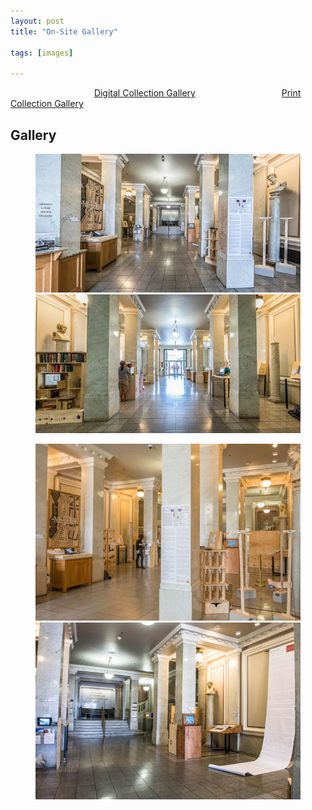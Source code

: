 ```yaml
---
layout: post
title: "On-Site Gallery"

tags: [images]

---
```

&nbsp;&nbsp;&nbsp;&nbsp;&nbsp;&nbsp;&nbsp;&nbsp;&nbsp;&nbsp;&nbsp;&nbsp;&nbsp;&nbsp;&nbsp;&nbsp;&nbsp;&nbsp;&nbsp;&nbsp;&nbsp;&nbsp;&nbsp;&nbsp;&nbsp;&nbsp;&nbsp;&nbsp;&nbsp;&nbsp;&nbsp;&nbsp;&nbsp;
[Digital Collection Gallery](http://nolegacyexhibit.github.io/gallery/digitalgallery)
&nbsp;&nbsp;&nbsp;&nbsp;&nbsp;&nbsp;&nbsp;&nbsp;&nbsp;&nbsp;&nbsp;&nbsp;&nbsp;&nbsp;&nbsp;&nbsp;&nbsp;&nbsp;&nbsp;&nbsp;&nbsp;&nbsp;&nbsp;&nbsp;&nbsp;&nbsp;&nbsp;&nbsp;&nbsp;&nbsp;&nbsp;&nbsp;&nbsp;
[Print Collection Gallery](http://nolegacyexhibit.github.io/gallery/printgallery) 

<h2>Gallery</h2>

<figure class="half">
	<img src="/assets/img/gallery/Gallery_9526.jpg">
	<img src="/assets/img/gallery/Gallery_9535.jpg">
</figure>
<figure class="half">
	<img src="/assets/img/gallery/Gallery_9417.jpg">
	<img src="/assets/img/gallery/Gallery_9521.jpg">
</figure>
<!-- <figure class="half">
	<img src="/assets/img/gallery/Gallery_acknowledgements.png">
	<img src="/assets/img/gallery/Gallery_floorplan.png">
</figure> -->
<br/>



